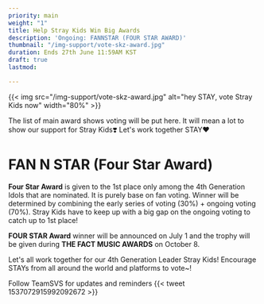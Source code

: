```yaml
---
priority: main
weight: "1"
title: Help Stray Kids Win Big Awards
description: 'Ongoing: FANNSTAR (FOUR STAR AWARD)'
thumbnail: "/img-support/vote-skz-award.jpg"
duration: Ends 27th June 11:59AM KST
draft: true
lastmod: 

---
```

{{< img src="/img-support/vote-skz-award.jpg" alt="hey STAY, vote Stray Kids now" width="80%" >}}

The list of main award shows voting will be put here. It will mean a lot to show our support for Stray Kids❣️ Let's work together STAY❤️

# FAN N STAR (Four Star Award)

**Four Star Award** is given to the 1st place only among the 4th Generation Idols that are nominated. It is purely base on fan voting. Winner will be determined by combining the early series of voting (30%) + ongoing voting (70%). Stray Kids have to keep up with a big gap on the ongoing voting to catch up to 1st place!

**FOUR STAR Award** winner will be announced on July 1 and the trophy will be given during **THE FACT MUSIC AWARDS** on October 8.

Let's all work together for our 4th Generation Leader Stray Kids! Encourage STAYs from all around the world and platforms to vote~!

Follow TeamSVS for updates and reminders
{{< tweet 1537072915992092672 >}}
